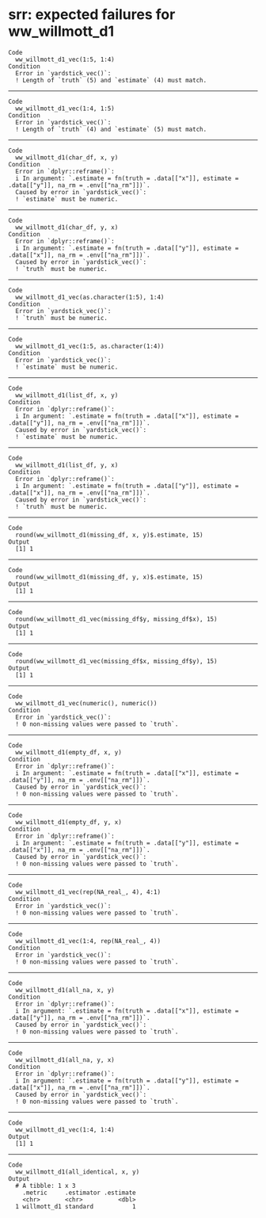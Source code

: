 # srr: expected failures for ww_willmott_d1

    Code
      ww_willmott_d1_vec(1:5, 1:4)
    Condition
      Error in `yardstick_vec()`:
      ! Length of `truth` (5) and `estimate` (4) must match.

---

    Code
      ww_willmott_d1_vec(1:4, 1:5)
    Condition
      Error in `yardstick_vec()`:
      ! Length of `truth` (4) and `estimate` (5) must match.

---

    Code
      ww_willmott_d1(char_df, x, y)
    Condition
      Error in `dplyr::reframe()`:
      i In argument: `.estimate = fn(truth = .data[["x"]], estimate = .data[["y"]], na_rm = .env[["na_rm"]])`.
      Caused by error in `yardstick_vec()`:
      ! `estimate` must be numeric.

---

    Code
      ww_willmott_d1(char_df, y, x)
    Condition
      Error in `dplyr::reframe()`:
      i In argument: `.estimate = fn(truth = .data[["y"]], estimate = .data[["x"]], na_rm = .env[["na_rm"]])`.
      Caused by error in `yardstick_vec()`:
      ! `truth` must be numeric.

---

    Code
      ww_willmott_d1_vec(as.character(1:5), 1:4)
    Condition
      Error in `yardstick_vec()`:
      ! `truth` must be numeric.

---

    Code
      ww_willmott_d1_vec(1:5, as.character(1:4))
    Condition
      Error in `yardstick_vec()`:
      ! `estimate` must be numeric.

---

    Code
      ww_willmott_d1(list_df, x, y)
    Condition
      Error in `dplyr::reframe()`:
      i In argument: `.estimate = fn(truth = .data[["x"]], estimate = .data[["y"]], na_rm = .env[["na_rm"]])`.
      Caused by error in `yardstick_vec()`:
      ! `estimate` must be numeric.

---

    Code
      ww_willmott_d1(list_df, y, x)
    Condition
      Error in `dplyr::reframe()`:
      i In argument: `.estimate = fn(truth = .data[["y"]], estimate = .data[["x"]], na_rm = .env[["na_rm"]])`.
      Caused by error in `yardstick_vec()`:
      ! `truth` must be numeric.

---

    Code
      round(ww_willmott_d1(missing_df, x, y)$.estimate, 15)
    Output
      [1] 1

---

    Code
      round(ww_willmott_d1(missing_df, y, x)$.estimate, 15)
    Output
      [1] 1

---

    Code
      round(ww_willmott_d1_vec(missing_df$y, missing_df$x), 15)
    Output
      [1] 1

---

    Code
      round(ww_willmott_d1_vec(missing_df$x, missing_df$y), 15)
    Output
      [1] 1

---

    Code
      ww_willmott_d1_vec(numeric(), numeric())
    Condition
      Error in `yardstick_vec()`:
      ! 0 non-missing values were passed to `truth`.

---

    Code
      ww_willmott_d1(empty_df, x, y)
    Condition
      Error in `dplyr::reframe()`:
      i In argument: `.estimate = fn(truth = .data[["x"]], estimate = .data[["y"]], na_rm = .env[["na_rm"]])`.
      Caused by error in `yardstick_vec()`:
      ! 0 non-missing values were passed to `truth`.

---

    Code
      ww_willmott_d1(empty_df, y, x)
    Condition
      Error in `dplyr::reframe()`:
      i In argument: `.estimate = fn(truth = .data[["y"]], estimate = .data[["x"]], na_rm = .env[["na_rm"]])`.
      Caused by error in `yardstick_vec()`:
      ! 0 non-missing values were passed to `truth`.

---

    Code
      ww_willmott_d1_vec(rep(NA_real_, 4), 4:1)
    Condition
      Error in `yardstick_vec()`:
      ! 0 non-missing values were passed to `truth`.

---

    Code
      ww_willmott_d1_vec(1:4, rep(NA_real_, 4))
    Condition
      Error in `yardstick_vec()`:
      ! 0 non-missing values were passed to `truth`.

---

    Code
      ww_willmott_d1(all_na, x, y)
    Condition
      Error in `dplyr::reframe()`:
      i In argument: `.estimate = fn(truth = .data[["x"]], estimate = .data[["y"]], na_rm = .env[["na_rm"]])`.
      Caused by error in `yardstick_vec()`:
      ! 0 non-missing values were passed to `truth`.

---

    Code
      ww_willmott_d1(all_na, y, x)
    Condition
      Error in `dplyr::reframe()`:
      i In argument: `.estimate = fn(truth = .data[["y"]], estimate = .data[["x"]], na_rm = .env[["na_rm"]])`.
      Caused by error in `yardstick_vec()`:
      ! 0 non-missing values were passed to `truth`.

---

    Code
      ww_willmott_d1_vec(1:4, 1:4)
    Output
      [1] 1

---

    Code
      ww_willmott_d1(all_identical, x, y)
    Output
      # A tibble: 1 x 3
        .metric     .estimator .estimate
        <chr>       <chr>          <dbl>
      1 willmott_d1 standard           1


